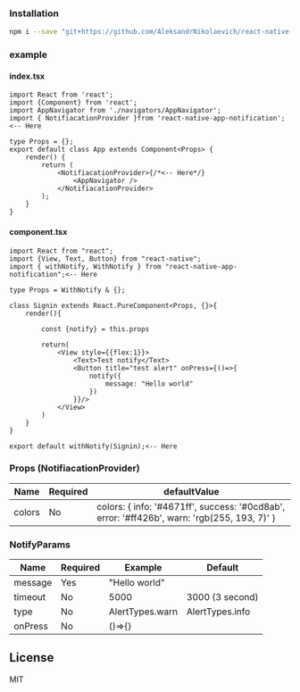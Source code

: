 ### Installation

```sh
npm i --save "git+https://github.com/AleksandrNikolaevich/react-native-app-notification.git"
```


### example



#### index.tsx
    
    import React from 'react';
    import {Component} from 'react';
    import AppNavigator from './navigators/AppNavigator';
    import { NotifiacationProvider }from 'react-native-app-notification';<-- Here
    
    type Props = {};
    export default class App extends Component<Props> {
        render() {
            return (
                <NotifiacationProvider>{/*<-- Here*/}
                    <AppNavigator />
                </NotifiacationProvider>
            );
        }
    }

#### component.tsx
    import React from "react";
    import {View, Text, Button} from "react-native";
    import { withNotify, WithNotify } from "react-native-app-notification";<-- Here
    
    type Props = WithNotify & {};
    
    class Signin extends React.PureComponent<Props, {}>{
        render(){
    
            const {notify} = this.props
    
            return(
                <View style={{flex:1}}>
                    <Text>Test notify</Text>
                    <Button title="test alert" onPress={()=>{
                        notify({
                            message: "Hello world"
                        })
                    }}/>
                </View>
            )
        }
    }
    
    export default withNotify(Signin);<-- Here


### Props (NotifiacationProvider)

| Name | Required |defaultValue |
| ------ | ------ | ------ |
| colors | No | colors: { info: '#4671ff', success: '#0cd8ab', error: '#ff426b', warn: 'rgb(255, 193, 7)' } |

### NotifyParams

| Name | Required | Example | Default|
| ------ | ------ | ------ | ------ |
| message | Yes | "Hello world" |
| timeout | No | 5000 | 3000 (3 second) |
| type | No | AlertTypes.warn | AlertTypes.info |
| onPress | No | ()=>{} |  |

License
----

MIT



